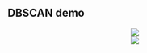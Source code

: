 ## DBSCAN demo

<p align="center">
	<img src="output_moon_data.png"/>
	<br>
	<img src="output_circle_data.png"/>
</p>
